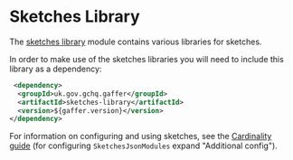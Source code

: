 # Sketches Library

The [sketches library](https://github.com/gchq/Gaffer/tree/master/library/sketches-library) module contains various libraries for sketches.

In order to make use of the sketches libraries you will need to include this library as a dependency:
```xml
 <dependency>
  <groupId>uk.gov.gchq.gaffer</groupId>
  <artifactId>sketches-library</artifactId>
  <version>${gaffer.version}</version>
</dependency>
```

For information on configuring and using sketches, see the [Cardinality guide](../../../getting-started/guide/cardinality.md#how-to-add-cardinality-to-your-graph) (for configuring `SketchesJsonModules` expand "Additional config").
